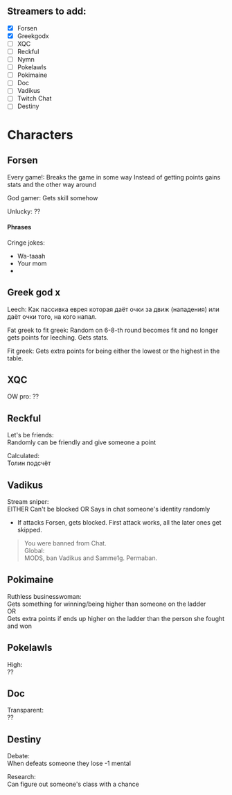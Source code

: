 ## Streamers to add:
- [x] Forsen  
- [x] Greekgodx  
- [ ] XQC  
- [ ] Reckful  
- [ ] Nymn  
- [ ] Pokelawls  
- [ ] Pokimaine  
- [ ] Doc  
- [ ] Vadikus  
- [ ] Twitch Chat  
- [ ] Destiny  

# Characters


## Forsen

Every game!:
Breaks the game in some way
Instead of getting points gains stats and the other way around

God gamer:
Gets skill somehow

Unlucky:
??

#### Phrases
Cringe jokes:
- Wa-taaah
- Your mom
- 

## Greek god x

Leech: 
Как пассивка еврея которая даёт очки за движ (нападения) или даёт очки того, на кого напал.

Fat greek to fit greek: 
Random on 6-8-th round becomes fit and no longer gets points for leeching. Gets stats.

Fit greek:
Gets extra points for being either the lowest or the highest in the table.


## XQC
OW pro:
??



## Reckful
Let's be friends:  
Randomly can be friendly and give someone a point

Calculated:  
Толин подсчёт

## Vadikus
Stream sniper:  
EITHER
Can't be blocked
OR
Says in chat someone's identity randomly  

- If attacks Forsen, gets blocked. First attack works, all the later ones get skipped.  
> You were banned from Chat.  
Global:  
> MODS, ban Vadikus and Samme1g. Permaban.  

## Pokimaine
Ruthless businesswoman:  
Gets something for winning/being higher than someone on the ladder  
OR  
Gets extra points if ends up higher on the ladder than the person she fought and won  

## Pokelawls
High:  
??

## Doc
Transparent:  
??

## Destiny
Debate:  
When defeats someone they lose -1 mental

Research:  
Can figure out someone's class with a chance